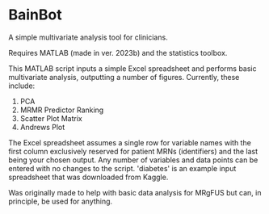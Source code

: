 # BainBot
A simple multivariate analysis tool for clinicians.

Requires MATLAB (made in ver. 2023b) and the statistics toolbox.

This MATLAB script inputs a simple Excel spreadsheet and performs basic multivariate analysis, outputting a number of figures.
Currently, these include:
1. PCA
2. MRMR Predictor Ranking
3. Scatter Plot Matrix
4. Andrews Plot

The Excel spreadsheet assumes a single row for variable names with the first column exclusively reserved for patient MRNs (identifiers) and the last being your chosen output.
Any number of variables and data points can be entered with no changes to the script. 'diabetes' is an example input spreadsheet that was downloaded from Kaggle.

Was originally made to help with basic data analysis for MRgFUS but can, in principle, be used for anything.
